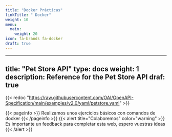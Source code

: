 ```yaml
---
title: "Docker Prácticas"
linkTitle: " Docker"
weight: 10
menu:
  main:
    weight: 20
icon: fa-brands fa-docker
draft: true    
---
```



---
title: "Pet Store API"
type: docs
weight: 1
description: Reference for the Pet Store API
draf: true
---

{{< redoc "https://raw.githubusercontent.com/OAI/OpenAPI-Specification/main/examples/v2.0/yaml/petstore.yaml" >}}


{{< pageinfo >}}
Realizamos unos ejercicios básicos con comandos de docker
{{< /pageinfo >}}
{{< alert title="Colaboremos" color="warning" >}}
Es importante un feedback para completar esta web, espero vuestras ideas
{{< /alert >}}

